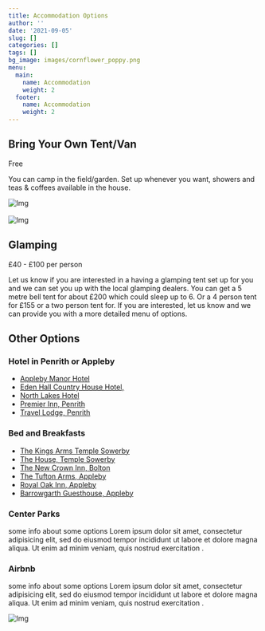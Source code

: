 ```yaml
---
title: Accommodation Options
author: ''
date: '2021-09-05'
slug: []
categories: []
tags: []
bg_image: images/cornflower_poppy.png
menu:
  main:
    name: Accommodation
    weight: 2
  footer:
    name: Accommodation
    weight: 2
---
```


<div class="container">
    <div class="row">
    <div class="col-md-6 col-sm-12">
      <div class="block">
        <h2 class="mt-40">Bring Your Own Tent/Van </h2>
        <p>Free</p>
        <p>You can camp in the field/garden. Set up whenever you want, showers and teas & coffees available in the house.</p>
      </div>
     </div>
     <div class="col-md-5 col-sm-12">
      <div class="block">
        <img src="/images/tent.jpg" class="img-responsive" alt="Img">
      </div>
    </div>
  </div>
</div>
<br>
<div class="container">
<div class="row">
  <div class="col-md-5 col-sm-12">
    <div class="block">
      <img src="/images/glamping.jpg" class="img-responsive" alt="Img">
    </div>
  </div>
  <div class="col-md-7 col-sm-12">
    <div class="block">
      <h2 class="mt-40">Glamping</h2>
        <p>£40 - £100 per person </p>
        <p>Let us know if you are interested in a having a glamping tent set up for you and we can set you up with the local glamping dealers. You can get a 5 metre bell tent for about £200 which could sleep up to 6. Or a 4 person tent for £155 or a two person tent for. If you are interested, let us know and we can provide you with a more detailed menu of options.</p>
    </div>
  </div>
</div>
</div>
<div class="container">
    <div class="row">
    <div class="col-md-6 col-sm-12">
      <div class="block">
        <h2 class="mt-40">Other Options</h2>
        <h3 class="mt-40">Hotel in Penrith or Appleby</h3>
        <ul>
          <li><a href="http://www.applebymanor.co.uk/">Appleby Manor Hotel</a></li>
          <li><a href="http://www.edenhallhotel.co.uk/">Eden Hall Country House Hotel, </a></li>
          <li><a href="https://www.northlakeshotel.co.uk/">North Lakes Hotel</a></li>
          <li><a href="https://www.premierinn.com/gb/en/hotels/england/cumbria/penrith/penrith.html?cid=GLBC_PENNEW">Premier Inn, Penrith</a></li>
          <li><a href="https://www.travelodge.co.uk/hotels/218/penrith-hotel?utm_source=google&utm_medium=GHA_Organic&utm_campaign=GHA_Penrith&WT.tsrc=GHA_Organic">Travel Lodge, Penrith</a></li>
        </ul>
        <h3 class="mt-40">Bed and Breakfasts</h3>
        <ul>
          <li><a href="http://www.kingsarmstemplesowerby.co.uk">The Kings Arms Temple Sowerby</a></li>
          <li><a href="https://www.templesowerby.com/">The House, Temple Sowerby</a></li>
          <li><a href="https://www.newcrowninn.co.uk/">The New Crown Inn, Bolton</a></li>
          <li><a href="http://www.tuftonarmshotel.co.uk/">The Tufton Arms, Appleby</a></li>
          <li><a href="http://www.royaloakappleby.co.uk/">Royal Oak Inn, Appleby</a></li>
          <li><a href="https://www.barrowgarth.com/">Barrowgarth Guesthouse, Appleby</a></li>
        </ul>
        <h3 class="mt-40">Center Parks</h3>
        <p>some info about some options Lorem ipsum dolor sit amet, consectetur adipisicing elit, sed do eiusmod tempor incididunt ut labore et dolore magna aliqua. Ut enim ad minim veniam, quis nostrud exercitation .</p>
        <h3 class="mt-40">Airbnb</h3>
        <p>some info about some options Lorem ipsum dolor sit amet, consectetur adipisicing elit, sed do eiusmod tempor incididunt ut labore et dolore magna aliqua. Ut enim ad minim veniam, quis nostrud exercitation .</p>
      </div>
     </div>
     <div class="col-md-5 col-sm-12">
      <div class="block">
        <img src="/images/wrapper-img.png" class="img-responsive" alt="Img">
      </div>
    </div>
  </div>
</div>


